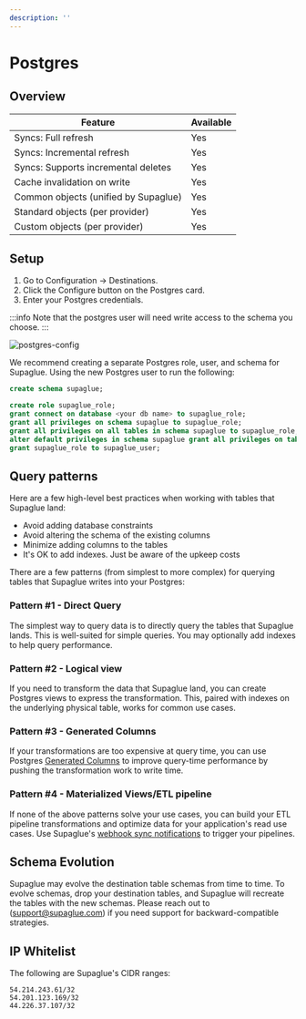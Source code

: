 ```yaml
---
description: ''
---
```


# Postgres

## Overview

| Feature                              | Available |
| ------------------------------------ | --------- |
| Syncs: Full refresh                  | Yes       |
| Syncs: Incremental refresh           | Yes       |
| Syncs: Supports incremental deletes  | Yes       |
| Cache invalidation on write          | Yes       |
| Common objects (unified by Supaglue) | Yes       |
| Standard objects (per provider)      | Yes       |
| Custom objects (per provider)        | Yes       |

## Setup

1. Go to Configuration -> Destinations.
2. Click the Configure button on the Postgres card.
3. Enter your Postgres credentials.

:::info
Note that the postgres user will need write access to the schema you choose.
:::

![postgres-config](/img/postgres_form.png)

We recommend creating a separate Postgres role, user, and schema for Supaglue. Using the new Postgres user to run the following:

```sql
create schema supaglue;

create role supaglue_role;
grant connect on database <your db name> to supaglue_role;
grant all privileges on schema supaglue to supaglue_role;
grant all privileges on all tables in schema supaglue to supaglue_role;
alter default privileges in schema supaglue grant all privileges on tables to supaglue_role;
grant supaglue_role to supaglue_user;

```

## Query patterns

Here are a few high-level best practices when working with tables that Supaglue land:

- Avoid adding database constraints
- Avoid altering the schema of the existing columns
- Minimize adding columns to the tables
- It's OK to add indexes. Just be aware of the upkeep costs

There are a few patterns (from simplest to more complex) for querying tables that Supaglue writes into your Postgres:

### Pattern #1 - Direct Query
The simplest way to query data is to directly query the tables that Supaglue lands. This is well-suited for simple queries. You may optionally add indexes to help query performance.

### Pattern #2 - Logical view
If you need to transform the data that Supaglue land, you can create Postgres views to express the transformation. This, paired with indexes on the underlying physical table, works for common use cases.

### Pattern #3 - Generated Columns
If your transformations are too expensive at query time, you can use Postgres [Generated Columns](https://www.postgresql.org/docs/current/ddl-generated-columns.html) to improve query-time performance by pushing the transformation work to write time.

### Pattern #4 - Materialized Views/ETL pipeline
If none of the above patterns solve your use cases, you can build your ETL pipeline transformations and optimize data for your application's read use cases. Use Supaglue's [webhook sync notifications](api/v2/mgmt/webhooks) to trigger your pipelines.

## Schema Evolution

Supaglue may evolve the destination table schemas from time to time. To evolve schemas, drop your destination tables, and Supaglue will recreate the tables with the new schemas. Please reach out to ([support@supaglue.com](mailto:support@supaglue.com)) if you need support for backward-compatible strategies.


## IP Whitelist

The following are Supaglue's CIDR ranges:

```
54.214.243.61/32
54.201.123.169/32
44.226.37.107/32
```
